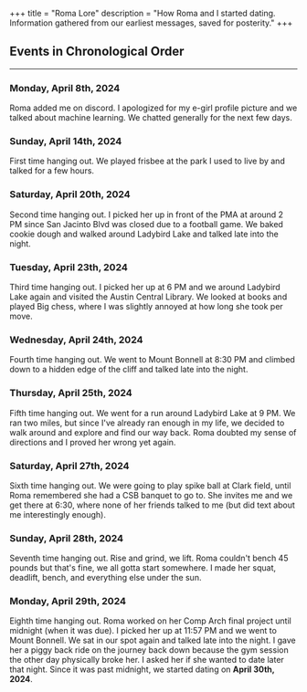 +++
title = "Roma Lore"
description = "How Roma and I started dating. Information gathered from our earliest messages, saved for posterity."
+++
<!-- date = 2024-06-17T20:48:58-05:00 -->

## Events in Chronological Order
---

### Monday, April 8th, 2024
Roma added me on discord. I apologized for my e-girl profile picture and we talked about machine learning. We chatted generally for the next few days.

### Sunday, April 14th, 2024
First time hanging out. We played frisbee at the park I used to live by and talked for a few hours.

### Saturday, April 20th, 2024
Second time hanging out. I picked her up in front of the PMA at around 2 PM since San Jacinto Blvd was closed due to a football game. We baked cookie dough and walked around Ladybird Lake and talked late into the night.

### Tuesday, April 23th, 2024
Third time hanging out. I picked her up at 6 PM and we around Ladybird Lake again and visited the Austin Central Library. We looked at books and played Big chess, where I was slightly annoyed at how long she took per move.

### Wednesday, April 24th, 2024
Fourth time hanging out. We went to Mount Bonnell at 8:30 PM and climbed down to a hidden edge of the cliff and talked late into the night.

### Thursday, April 25th, 2024
Fifth time hanging out. We went for a run around Ladybird Lake at 9 PM. We ran two miles, but since I've already ran enough in my life, we decided to walk around and explore and find our way back. Roma doubted my sense of directions and I proved her wrong yet again.

### Saturday, April 27th, 2024
Sixth time hanging out. We were going to play spike ball at Clark field, until Roma remembered she had a CSB banquet to go to. She invites me and we get there at 6:30, where none of her friends talked to me (but did text about me interestingly enough).

### Sunday, April 28th, 2024
Seventh time hanging out. Rise and grind, we lift. Roma couldn't bench 45 pounds but that's fine, we all gotta start somewhere. I made her squat, deadlift, bench, and everything else under the sun.

### Monday, April 29th, 2024
Eighth time hanging out. Roma worked on her Comp Arch final project until midnight (when it was due). I picked her up at 11:57 PM and we went to Mount Bonnell. We sat in our spot again and talked late into the night. I gave her a piggy back ride on the journey back down because the gym session the other day physically broke her. I asked her if she wanted to date later that night. Since it was past midnight, we started dating on **April 30th, 2024**.
